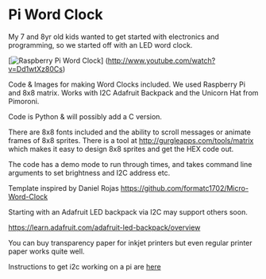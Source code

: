 Pi Word Clock
==============

My 7 and 8yr old kids wanted to get started with electronics and programming,
 so we started off with an LED word clock.

[![Raspberry Pi Word Clock](http://img.youtube.com/vi/Dd1wtXz80Cs/0.jpg)]
(http://www.youtube.com/watch?v=Dd1wtXz80Cs)

Code & Images for making Word Clocks included. We used Raspberry Pi and 8x8 matrix. Works with I2C Adafruit Backpack and the Unicorn Hat from Pimoroni.

Code is Python & will possibly add a C version.

There are 8x8 fonts included and the ability to scroll messages or animate frames of 8x8 sprites. There is a tool at http://gurgleapps.com/tools/matrix which makes it easy to design 8x8 sprites and get the HEX code out.

The code has a demo
mode to run through times, and takes command line arguments to set brightness and I2C
address etc.

Template inspired by Daniel Rojas https://github.com/formatc1702/Micro-Word-Clock

Starting with an Adafruit LED backpack via I2C may support others soon.

https://learn.adafruit.com/adafruit-led-backpack/overview

You can buy transparency paper for inkjet printers but even regular printer paper
works quite well.

Instructions to get i2c working on a pi are [here](docs/new_pi_setup.md#i2c-setup)

